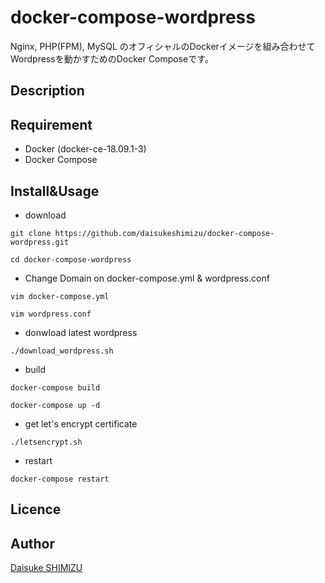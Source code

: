 # docker-compose-wordpress

Nginx, PHP(FPM), MySQL のオフィシャルのDockerイメージを組み合わせてWordpressを動かすためのDocker Composeです。

## Description


## Requirement

* Docker (docker-ce-18.09.1-3)
* Docker Compose

## Install&Usage

* download

```
git clone https://github.com/daisukeshimizu/docker-compose-wordpress.git

cd docker-compose-wordpress
```

* Change Domain on docker-compose.yml & wordpress.conf

```
vim docker-compose.yml

vim wordpress.conf
```

* donwload latest wordpress

```
./download_wordpress.sh
```

* build

```
docker-compose build
      
docker-compose up -d
```

* get let's encrypt certificate

```
./letsencrypt.sh
```

* restart

```
docker-compose restart
```

## Licence

## Author

[Daisuke SHIMIZU](https://github.com/daisukeshimizu)

